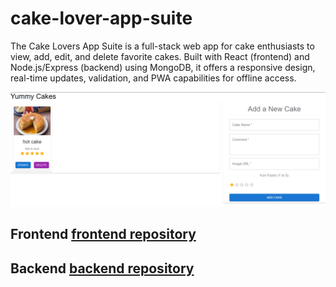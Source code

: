 # cake-lover-app-suite

The Cake Lovers App Suite is a full-stack web app for cake enthusiasts to view, add, edit, and delete favorite cakes. Built with React (frontend) and Node.js/Express (backend) using MongoDB, it offers a responsive design, real-time updates, validation, and PWA capabilities for offline access.

![Frontend View](./screenshot.png)

## Frontend [frontend repository](frontend/README.md)

## Backend [backend repository](backend/README.md)

